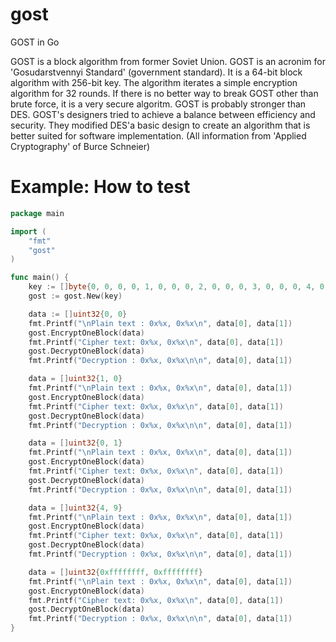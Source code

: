 # gost
GOST in Go

GOST is a block algorithm from former Soviet Union. GOST is an acronim for 'Gosudarstvennyi Standard' (government standard).
It is a 64-bit block algorithm with 256-bit key. The algorithm iterates a simple encryption algorithm for 32 rounds.
If there is no better way to break GOST other than brute force, it is a very secure algoritm.
GOST is probably stronger than DES.
GOST's designers tried to achieve a balance between efficiency and security. They modified DES'a basic design to create an algorithm that is better suited for software implementation.
(All information from 'Applied Cryptography' of Burce Schneier)

# Example: How to test
```Go
package main

import (
	"fmt"
	"gost"
)

func main() {
	key := []byte{0, 0, 0, 0, 1, 0, 0, 0, 2, 0, 0, 0, 3, 0, 0, 0, 4, 0, 0, 0, 5, 0, 0, 0, 6, 0, 0, 0, 7, 0, 0, 0}
	gost := gost.New(key)

	data := []uint32{0, 0}
	fmt.Printf("\nPlain text : 0x%x, 0x%x\n", data[0], data[1])
	gost.EncryptOneBlock(data)
	fmt.Printf("Cipher text: 0x%x, 0x%x\n", data[0], data[1])
	gost.DecryptOneBlock(data)
	fmt.Printf("Decryption : 0x%x, 0x%x\n\n", data[0], data[1])

	data = []uint32{1, 0}
	fmt.Printf("\nPlain text : 0x%x, 0x%x\n", data[0], data[1])
	gost.EncryptOneBlock(data)
	fmt.Printf("Cipher text: 0x%x, 0x%x\n", data[0], data[1])
	gost.DecryptOneBlock(data)
	fmt.Printf("Decryption : 0x%x, 0x%x\n\n", data[0], data[1])

	data = []uint32{0, 1}
	fmt.Printf("\nPlain text : 0x%x, 0x%x\n", data[0], data[1])
	gost.EncryptOneBlock(data)
	fmt.Printf("Cipher text: 0x%x, 0x%x\n", data[0], data[1])
	gost.DecryptOneBlock(data)
	fmt.Printf("Decryption : 0x%x, 0x%x\n\n", data[0], data[1])

	data = []uint32{4, 9}
	fmt.Printf("\nPlain text : 0x%x, 0x%x\n", data[0], data[1])
	gost.EncryptOneBlock(data)
	fmt.Printf("Cipher text: 0x%x, 0x%x\n", data[0], data[1])
	gost.DecryptOneBlock(data)
	fmt.Printf("Decryption : 0x%x, 0x%x\n\n", data[0], data[1])

	data = []uint32{0xffffffff, 0xffffffff}
	fmt.Printf("\nPlain text : 0x%x, 0x%x\n", data[0], data[1])
	gost.EncryptOneBlock(data)
	fmt.Printf("Cipher text: 0x%x, 0x%x\n", data[0], data[1])
	gost.DecryptOneBlock(data)
	fmt.Printf("Decryption : 0x%x, 0x%x\n\n", data[0], data[1])
}
```
